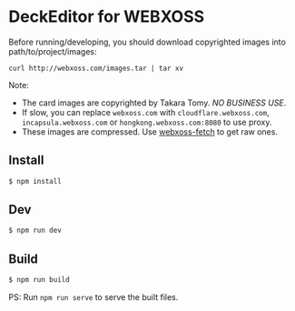 # DeckEditor for WEBXOSS

Before running/developing, you should download copyrighted images into path/to/project/images:

```
curl http://webxoss.com/images.tar | tar xv
```

Note:

* The card images are copyrighted by Takara Tomy. *NO BUSINESS USE*.
* If slow, you can replace `webxoss.com` with `cloudflare.webxoss.com`, `incapsula.webxoss.com` or `hongkong.webxoss.com:8080` to use proxy.
* These images are compressed. Use [webxoss-fetch](https://github.com/webxoss/wixoss-fetch) to get raw ones.

## Install

```bash
$ npm install
```

## Dev

```bash
$ npm run dev
```

## Build

```bash
$ npm run build
```

PS: Run `npm run serve` to serve the built files.

